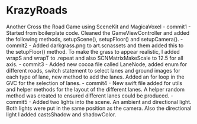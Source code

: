 # KrazyRoads
Another Cross the Road Game using SceneKit and MagicaVoxel - 
commit1 - Started from boilerplate code. Cleaned the GameViewController and added the following methods, setupScene(), setupFloor() and 
setupCamera(). -
commit2 - Added darkgrass.png to art.scnassets and them added this to the setupFloor() method. To make the grass to appear realistic, I added wrapS and wrapT to .repeat and also SCNMatrixMakeScale to 12.5 for all axis. -
commit3 - Added new cocoa file called LaneNode, added enum for different roads, switch statement to select lanes and ground images for 
each type of lane, new method to add the lanes. Added an for loop in the GVC for the selection of lanes. - 
commit4 - New swift file added for utils and helper methods for the layout of the different lanes. A helper random method was created
to ensured different lanes could be produced. - 
commit5 - Added two lights into the scene. An ambient and directional light. Both lights were put in the same position as the camera.
Also the directional light I added castsShadow and shadowColor.

